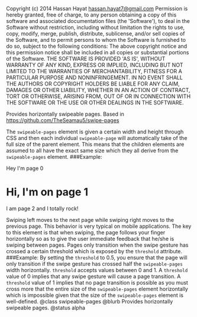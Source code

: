 Copyright (c) 2014 Hassan Hayat <hassan.hayat7@gmail.com>
Permission is hereby granted, free of charge, to any person obtaining a copy
of this software and associated documentation files (the 'Software'), to deal
in the Software without restriction, including without limitation the rights
to use, copy, modify, merge, publish, distribute, sublicense, and/or sell
copies of the Software, and to permit persons to whom the Software is
furnished to do so, subject to the following conditions:
The above copyright notice and this permission notice shall be included in
all copies or substantial portions of the Software.
THE SOFTWARE IS PROVIDED 'AS IS', WITHOUT WARRANTY OF ANY KIND, EXPRESS OR
IMPLIED, INCLUDING BUT NOT LIMITED TO THE WARRANTIES OF MERCHANTABILITY,
FITNESS FOR A PARTICULAR PURPOSE AND NONINFRINGEMENT. IN NO EVENT SHALL THE
AUTHORS OR COPYRIGHT HOLDERS BE LIABLE FOR ANY CLAIM, DAMAGES OR OTHER
LIABILITY, WHETHER IN AN ACTION OF CONTRACT, TORT OR OTHERWISE, ARISING FROM,
OUT OF OR IN CONNECTION WITH THE SOFTWARE OR THE USE OR OTHER DEALINGS IN
THE SOFTWARE.

Provides horizontally swipeable pages. Based in https://github.com/TheSeamau5/swipe-pages

The `swipeable-pages` element is given a certain width and height
through CSS and then each individual `swipeable-page` will automatically take of the full size of the parent element. This means that the children elements are assumed to all have the exact same size which they all derive from the `swipeable-pages`
element.
###Example:
    <swipeable-pages selected = '1'>
      <div>Hey I'm page 0</div>
      <div><h1>Hi, I'm on page 1</h1></div>
      <div><p>I am page 2 and I totally rock!</p></div>
    </swipeable-pages>
Swiping left moves to the next page while swiping right moves to the previous page.
This behavior is very typical on mobile applications.
The key to this element is that when swiping, the page follows your finger
horizontally so as to give the user immediate feedback that he/she is swiping
between pages.
Pages only transition when the swipe gesture has crossed a certain threshold
which is exposed by the `threshold` attribute.
###Example:
    <swipeable-pages threshold = '0.5'>
    </swipeable-pages>
By setting the `threshold` to 0.5, you ensure that the page will only transition
if the swipe gesture has crossed half the `swipeable-pages` width horizontally.
`threshold` accepts values between 0 and 1.
A `threshold` value of 0 implies that any swipe gesture will cause a page
transition. A `threshold` value of 1 implies that no page transition is possible
as you must cross more that the entire size of the `swipeable-pages` element horizontally
which is impossible given that the size of the `swipeable-pages` element is well-defined.
@class swipeable-pages
@blurb Provides horizontally swipeable pages.
@status alpha

